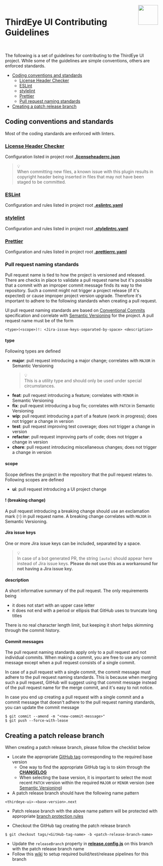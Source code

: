 <img align="right" width="65" height="65" src="./src/public/thirdeye-512x512.png">

# ThirdEye UI Contributing Guidelines

<br/>

The following is a set of guidelines for contributing to the ThirdEye UI project. While some of the guidelines are simple conventions, others are enforced standards.

-   [Coding conventions and standards](#coding-conventions-and-standards)
    -   [License Header Checker](#license-header-checker)
    -   [ESLint](#eslint)
    -   [stylelint](#stylelint)
    -   [Prettier](#prettier)
    -   [Pull request naming standards](#pull-request-naming-standards)
-   [Creating a patch release branch](#creating-a-patch-release-branch)

## Coding conventions and standards

Most of the coding standards are enforced with linters.

### [License Header Checker](https://github.com/georgegillams/license-header-check)

Configuration listed in project root [**.licenseheaderrc.json**](./.licenseheaderrc.json)

> :bulb:<br />When committing new files, a known issue with this plugin results in copyright header being inserted in files that may not have been staged to be committed.

### [ESLint](https://eslint.org)

Configuration and rules listed in project root [**.eslintrc.yaml**](./.eslintrc.yaml)

### [stylelint](https://stylelint.io)

Configuration and rules listed in project root [**.stylelintrc.yaml**](./.stylelintrc.yaml)

### [Prettier](https://prettier.io)

Configuration and rules listed in project root [**.prettierrc.yaml**](./.prettierrc.yaml)

### Pull request naming standards

Pull request name is tied to how the project is versioned and released. There are checks in place to validate a pull request name but it's possible that a commit with an improper commit message finds its way to the repository. Such a commit might not trigger a project release (if it's expected) or cause improper project version upgrade. Therefore it's important to adhere to the following standards when creating a pull request.

UI pull request naming standards are based on [Conventional Commits](https://www.conventionalcommits.org/en/v1.0.0) specification and correlate with [Semantic Versioning](https://semver.org) for the project. A pull request name must be of the form

```
<type>(<scope>)!: <Jira-issue-keys-separated-by-space> <description>
```

#### type

Following types are defined

-   **major**: pull request introducing a major change; correlates with `MAJOR` in Semantic Versioning
    > :bulb:<br />This is a utility type and should only be used under special circumstances.
-   **feat**: pull request introducing a feature; correlates with `MINOR` in Semantic Versioning
-   **fix**: pull request introducing a bug fix; correlates with `PATCH` in Semantic Versioning
-   **wip**: pull request introducing a part of a feature (work in progress); does not trigger a change in version
-   **test**: pull request improving test coverage; does not trigger a change in version
-   **refactor**: pull request improving parts of code; does not trigger a change in version
-   **chore**: pull request introducing miscellaneous changes; does not trigger a change in version

#### scope

Scope defines the project in the repository that the pull request relates to. Following scopes are defined

-   **ui**: pull request introducing a UI project change

#### ! (breaking change)

A pull request introducing a breaking change should use an exclamation mark (`!`) in pull request name. A breaking change correlates with `MAJOR` in Semantic Versioning.

#### Jira issue keys

One or more Jira issue keys can be included, separated by a space.

> :bulb:<br />In case of a bot generated PR, the string `[auto]` should appear here instead of Jira issue keys. **Please do not use this as a workaround for not having a Jira issue key.**

#### description

A short informative summary of the pull request. The only requirements being

-   it does not start with an upper case letter
-   it does not end with a period or ellipsis that GitHub uses to truncate long titles

There is no real character length limit, but keeping it short helps skimming through the commit history.

#### Commit messages

The pull request naming standards apply only to a pull request and not individual commits. When making a commit, you are free to use any commit message except when a pull request consists of a single commit.

In case of a pull request with a single commit, the commit message must adhere to the pull request naming standards. This is because when merging such a pull request, GitHub will suggest using that commit message instead of the pull request name for the merge commit, and it's easy to not notice.

In case you end up creating a pull request with a single commit and a commit message that doesn't adhere to the pull request naming standards, you can update the commit message

```console
$ git commit --amend -m "<new-commit-message>"
$ git push --force-with-lease
```

## Creating a patch release branch

When creating a patch release branch, please follow the checklist below

-   Locate the appropriate [GitHub tag](https://github.com/startreedata/thirdeye/tags) corresponding to the required base version
    -   One way to find the appropriate GitHub tag is to skim through the [**CHANGELOG**](./CHANGELOG.md)
    -   When selecting the base version, it is important to select the most recent `PATCH` version within the required `MAJOR` or `MINOR` version (see [Semantic Versioning](https://semver.org))
-   A patch release branch should have the following name pattern

```
<thirdeye-ui>-<base-version>.next
```

-   Patch release branch with the above name pattern will be protected with appropriate [branch protection rules](https://github.com/startreedata/thirdeye/settings/branches)

-   Checkout the GitHub tag creating the patch release branch

```console
$ git checkout tags/<GitHub-tag-name> -b <patch-release-branch-name>
```

-   Update the `releaseBranch` property in [**release.config.js**](./release.config.js) on this branch with the patch release branch name
-   Follow this [wiki](https://cortexdata.atlassian.net/wiki/spaces/CORTEXDATA/pages/1623785483/UI+CI+Pipelines) to setup required build/test/release pipelines for this branch

